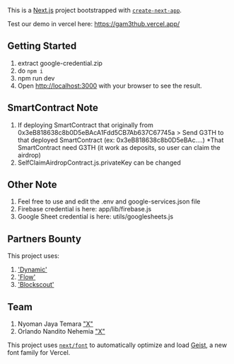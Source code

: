 This is a [Next.js](https://nextjs.org) project bootstrapped with [`create-next-app`](https://nextjs.org/docs/app/api-reference/cli/create-next-app).

Test our demo in vercel here: https://gam3thub.vercel.app/

## Getting Started
1. extract google-credential.zip
2. do `npm i`
3. npm run dev
4. Open [http://localhost:3000](http://localhost:3000) with your browser to see the result.

## SmartContract Note
1. If deploying SmartContract that originally from 0x3eB818638c8b0D5eBAcA1Fdd5CB7Ab637C67745a > Send G3TH to that deployed SmartContract (ex: 0x3eB818638c8b0D5eBAc....)
  *That SmartContract need G3TH (it work as deposits, so user can claim the airdrop)
2. SelfClaimAirdropContract.js.privateKey can be changed

## Other Note
1. Feel free to use and edit the .env and google-services.json file
2. Firebase credential is here: app/lib/firebase.js
3. Google Sheet credential is here: utils/googlesheets.js

## Partners Bounty
This project uses:
1. ['Dynamic'](https://www.dynamic.xyz/)
2. ['Flow'](https://developer.flow.com/)
3. ['Blockscout'](https://docs.blockscout.com/)

## Team
1. Nyoman Jaya Temara ["X"](https://x.com/keyserjaya)
2. Orlando Nandito Nehemia ["X"](https://x.com/orlandonandito)

This project uses [`next/font`](https://nextjs.org/docs/app/building-your-application/optimizing/fonts) to automatically optimize and load [Geist](https://vercel.com/font), a new font family for Vercel.
